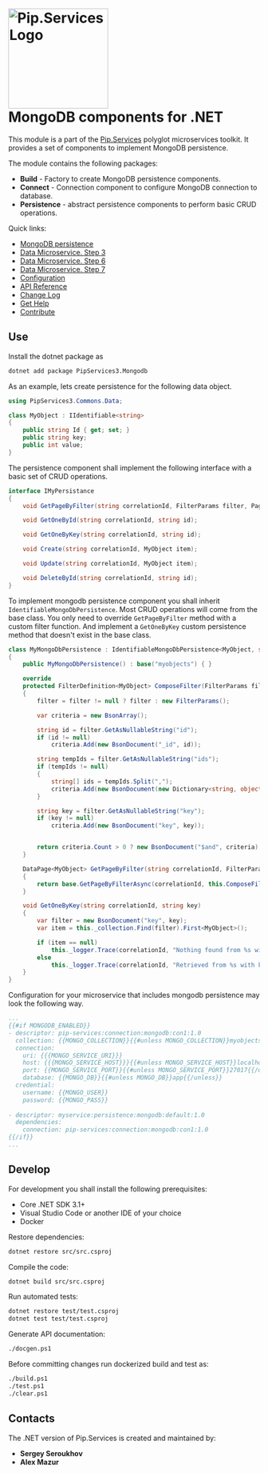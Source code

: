# <img src="https://uploads-ssl.webflow.com/5ea5d3315186cf5ec60c3ee4/5edf1c94ce4c859f2b188094_logo.svg" alt="Pip.Services Logo" width="200"> <br/> MongoDB components for .NET

This module is a part of the [Pip.Services](http://pipservices.org) polyglot microservices toolkit. It provides a set of components to implement MongoDB persistence.


The module contains the following packages:
- **Build** - Factory to create MongoDB persistence components.
- **Connect** - Connection component to configure MongoDB connection to database.
- **Persistence** - abstract persistence components to perform basic CRUD operations.

<a name="links"></a> Quick links:

* [MongoDB persistence](https://www.pipservices.org/recipies/mongodb-persistence)
* [Data Microservice. Step 3](https://www.pipservices.org/docs/tutorials/data-microservice/persistence) 
* [Data Microservice. Step 6](https://www.pipservices.org/docs/tutorials/data-microservice/container) 
* [Data Microservice. Step 7](https://www.pipservices.org/docs/tutorials/data-microservice/run-and-test)
* [Configuration](https://www.pipservices.org/recipies/configuration)
* [API Reference](https://pip-services3-dotnet.github.io/pip-services3-mongodb-dotnet/)
* [Change Log](CHANGELOG.md)
* [Get Help](https://www.pipservices.org/community/help)
* [Contribute](https://www.pipservices.org/community/contribute)


## Use

Install the dotnet package as
```bash
dotnet add package PipServices3.Mongodb
```

As an example, lets create persistence for the following data object.

```cs
using PipServices3.Commons.Data;

class MyObject : IIdentifiable<string>
{
    public string Id { get; set; }
    public string key;
    public int value;
}

```

The persistence component shall implement the following interface with a basic set of CRUD operations.

```cs
interface IMyPersistance
{
    void GetPageByFilter(string correlationId, FilterParams filter, PagingParams paging);

    void GetOneById(string correlationId, string id);

    void GetOneByKey(string correlationId, string id);

    void Create(string correlationId, MyObject item);

    void Update(string correlationId, MyObject item);

    void DeleteById(string correlationId, string id);
}

```

To implement mongodb persistence component you shall inherit `IdentifiableMongoDbPersistence`. 
Most CRUD operations will come from the base class. You only need to override `GetPageByFilter` method with a custom filter function.
And implement a `GetOneByKey` custom persistence method that doesn't exist in the base class.

```cs
class MyMongoDbPersistence : IdentifiableMongoDbPersistence<MyObject, string>
{
    public MyMongoDbPersistence() : base("myobjects") { }

    override
    protected FilterDefinition<MyObject> ComposeFilter(FilterParams filter)
    {
        filter = filter != null ? filter : new FilterParams();

        var criteria = new BsonArray();

        string id = filter.GetAsNullableString("id");
        if (id != null)
            criteria.Add(new BsonDocument("_id", id));

        string tempIds = filter.GetAsNullableString("ids");
        if (tempIds != null)
        {
            string[] ids = tempIds.Split(",");
            criteria.Add(new BsonDocument(new Dictionary<string, object> { { "$in", ids } }));
        }

        string key = filter.GetAsNullableString("key");
        if (key != null)
            criteria.Add(new BsonDocument("key", key));


        return criteria.Count > 0 ? new BsonDocument("$and", criteria) : null;
    }

    DataPage<MyObject> GetPageByFilter(string correlationId, FilterParams filter, PagingParams paging)
    {
        return base.GetPageByFilterAsync(correlationId, this.ComposeFilter(filter), paging).Result;
    }

    void GetOneByKey(string correlationId, string key)
    {
        var filter = new BsonDocument("key", key);
        var item = this._collection.Find(filter).First<MyObject>();

        if (item == null)
            this._logger.Trace(correlationId, "Nothing found from %s with key = %s", this._collectionName, key);
        else
            this._logger.Trace(correlationId, "Retrieved from %s with key = %s", this._collectionName, key);
    }
}
```

Configuration for your microservice that includes mongodb persistence may look the following way.

```yaml
...
{{#if MONGODB_ENABLED}}
- descriptor: pip-services:connection:mongodb:con1:1.0
  collection: {{MONGO_COLLECTION}}{{#unless MONGO_COLLECTION}}myobjects{{/unless}}
  connection:
    uri: {{{MONGO_SERVICE_URI}}}
    host: {{{MONGO_SERVICE_HOST}}}{{#unless MONGO_SERVICE_HOST}}localhost{{/unless}}
    port: {{MONGO_SERVICE_PORT}}{{#unless MONGO_SERVICE_PORT}}27017{{/unless}}
    database: {{MONGO_DB}}{{#unless MONGO_DB}}app{{/unless}}
  credential:
    username: {{MONGO_USER}}
    password: {{MONGO_PASS}}
    
- descriptor: myservice:persistence:mongodb:default:1.0
  dependencies:
    connection: pip-services:connection:mongodb:con1:1.0
{{/if}}
...
```

## Develop

For development you shall install the following prerequisites:
* Core .NET SDK 3.1+
* Visual Studio Code or another IDE of your choice
* Docker

Restore dependencies:
```bash
dotnet restore src/src.csproj
```

Compile the code:
```bash
dotnet build src/src.csproj
```

Run automated tests:
```bash
dotnet restore test/test.csproj
dotnet test test/test.csproj
```

Generate API documentation:
```bash
./docgen.ps1
```

Before committing changes run dockerized build and test as:
```bash
./build.ps1
./test.ps1
./clear.ps1
```

## Contacts

The .NET version of Pip.Services is created and maintained by:
- **Sergey Seroukhov**
- **Alex Mazur**

